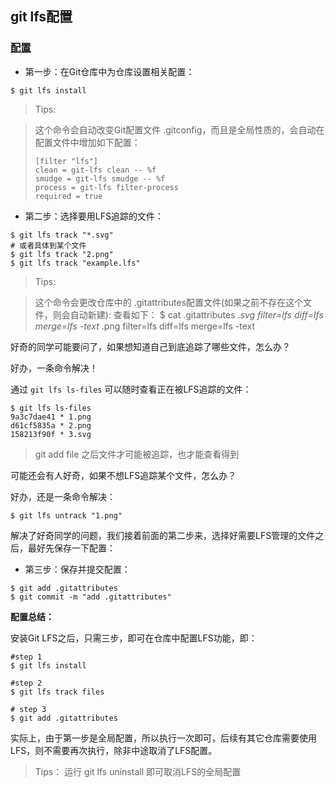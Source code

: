 ## git lfs配置

### [**配置**](https://help.gitee.com/enterprise/code-manage/code-hosting/large-file-manage/git-lfs#配置)

- 第一步：在Git仓库中为仓库设置相关配置：

```shellscript
$ git lfs install
```



> Tips:

> 这个命令会自动改变Git配置文件 .gitconfig，而且是全局性质的，会自动在配置文件中增加如下配置：
>
> ```shellscript
> [filter "lfs"]
> clean = git-lfs clean -- %f
> smudge = git-lfs smudge -- %f
> process = git-lfs filter-process
> required = true
> ```

- 第二步：选择要用LFS追踪的文件：

```shellscript
$ git lfs track "*.svg"
# 或者具体到某个文件
$ git lfs track "2.png"
$ git lfs track "example.lfs"
```



> Tips:

> 这个命令会更改仓库中的 .gitattributes配置文件(如果之前不存在这个文件，则会自动新建): 查看如下： $ cat .gitattributes *.svg filter=lfs diff=lfs merge=lfs -text* .png filter=lfs diff=lfs merge=lfs -text

好奇的同学可能要问了，如果想知道自己到底追踪了哪些文件，怎么办？

好办，一条命令解决！

通过 `git lfs ls-files` 可以随时查看正在被LFS追踪的文件：

```shellscript
$ git lfs ls-files
9a3c7dae41 * 1.png
d61cf5835a * 2.png
158213f90f * 3.svg
```



> git add file 之后文件才可能被追踪，也才能查看得到

可能还会有人好奇，如果不想LFS追踪某个文件，怎么办？

好办，还是一条命令解决：

```shellscript
$ git lfs untrack "1.png"
```



解决了好奇同学的问题，我们接着前面的第二步来，选择好需要LFS管理的文件之后，最好先保存一下配置：

- 第三步：保存并提交配置：

```shellscript
$ git add .gitattributes
$ git commit -m "add .gitattributes"
```



**配置总结：**

安装Git LFS之后，只需三步，即可在仓库中配置LFS功能，即：

```shellscript
#step 1
$ git lfs install

#step 2
$ git lfs track files

# step 3
$ git add .gitattributes
```



实际上，由于第一步是全局配置，所以执行一次即可，后续有其它仓库需要使用LFS，则不需要再次执行，除非中途取消了LFS配置。

> Tips： 运行 git lfs uninstall 即可取消LFS的全局配置